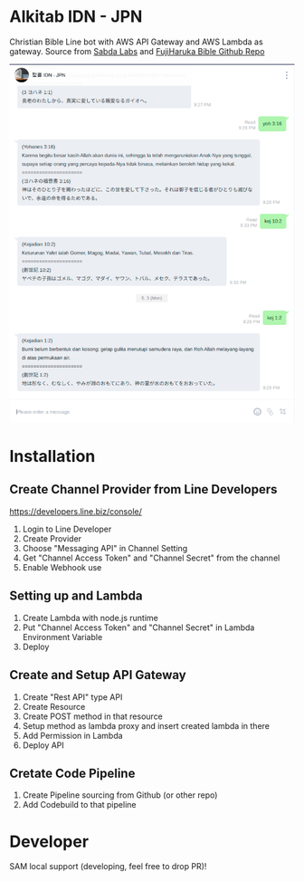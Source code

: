 # Alkitab IDN - JPN
Christian Bible Line bot with AWS API Gateway and AWS Lambda as gateway. 
Source from [Sabda Labs](https://labs.sabda.org/API) and [FujiHaruka Bible Github Repo](https://github.com/FujiHaruka/bible-api)

![Image of Yaktocat](docs/demo.png)

# Installation
## Create Channel Provider from Line Developers
https://developers.line.biz/console/
1. Login to Line Developer
2. Create Provider
3. Choose "Messaging API" in Channel Setting
4. Get "Channel Access Token" and "Channel Secret" from the channel
5. Enable Webhook use

## Setting up and Lambda
1. Create Lambda with node.js runtime
2. Put "Channel Access Token" and "Channel Secret" in Lambda Environment Variable
3. Deploy

## Create and Setup API Gateway
1. Create "Rest API" type API
2. Create Resource
3. Create POST method in that resource
4. Setup method as lambda proxy and insert created lambda in there
5. Add Permission in Lambda
6. Deploy API

## Cretate Code Pipeline
1. Create Pipeline sourcing from Github (or other repo)
2. Add Codebuild to that pipeline

# Developer
SAM local support (developing, feel free to drop PR)!
